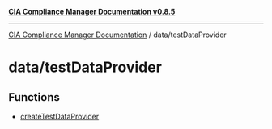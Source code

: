[**CIA Compliance Manager Documentation v0.8.5**](../../README.md)

***

[CIA Compliance Manager Documentation](../../modules.md) / data/testDataProvider

# data/testDataProvider

## Functions

- [createTestDataProvider](functions/createTestDataProvider.md)
